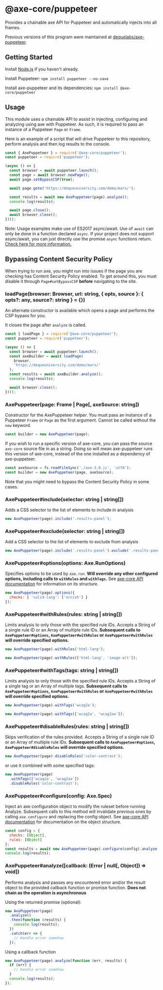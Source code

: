 # @axe-core/puppeteer

Provides a chainable axe API for Puppeteer and automatically injects into all frames.

Previous versions of this program were maintained at [dequelabs/axe-puppeteer](https://github.com/dequelabs/axe-puppeteer).

## Getting Started

Install [Node.js](https://docs.npmjs.com/getting-started/installing-node) if you haven't already.

Install Puppeteer: `npm install puppeteer --no-save`

Install axe-puppeteer and its dependencies: `npm install @axe-core/puppeteer`

## Usage

This module uses a chainable API to assist in injecting, configuring and analyzing using axe with Puppeteer. As such, it is required to pass an instance of a Puppeteer `Page` or `Frame`.

Here is an example of a script that will drive Puppeteer to this repository, perform analysis and then log results to the console.

```js
const { AxePuppeteer } = require('@axe-core/puppeteer');
const puppeteer = require('puppeteer');

(async () => {
  const browser = await puppeteer.launch();
  const page = await browser.newPage();
  await page.setBypassCSP(true);

  await page.goto('https://dequeuniversity.com/demo/mars/');

  const results = await new AxePuppeteer(page).analyze();
  console.log(results);

  await page.close();
  await browser.close();
})();
```

Note: Usage examples make use of ES2017 async/await. Use of `await` can only be done in a function
declared `async`. If your project does not support async/await, you can just directly use the promise
`async` functions return. [Check here for more
information.](https://developer.mozilla.org/en-US/docs/Web/JavaScript/Reference/Statements/async_function)

## Bypassing Content Security Policy

When trying to run axe, you might run into issues if the page you are checking has Content Security Policy enabled. To get around this, you must disable it through `Page#setBypassCSP` **before** navigating to the site.

### loadPage(browser: Browser, url: string, { opts, source }: { opts?: any, source?: string } = {})

An alternate constructor is available which opens a page and performs the CSP bypass for you.

It closes the page after `analyze` is called.

```js
const { loadPage } = require('@axe-core/puppeteer');
const puppeteer = require('puppeteer');

(async () => {
  const browser = await puppeteer.launch();
  const axeBuilder = await loadPage(
    browser,
    'https://dequeuniversity.com/demo/mars/'
  );
  const results = await axeBuilder.analyze();
  console.log(results);

  await browser.close();
})();
```

### AxePuppeteer(page: Frame | Page[, axeSource: string])

Constructor for the AxePuppeteer helper.
You must pass an instance of a Puppeteer `Frame` or `Page` as the first argument. Cannot be called without the `new` keyword.

```js
const builder = new AxePuppeteer(page);
```

If you wish to run a specific version of axe-core, you can pass the source `axe-core` source file in as a string. Doing so will mean axe-puppeteer runs this version of axe-core, instead of the one installed as a dependency of axe-puppeteer.

```js
const axeSource = fs.readFileSync('./axe-3.0.js', 'utf8');
const builder = new AxePuppeteer(page, axeSource);
```

Note that you might need to bypass the Content Security Policy in some cases.

### AxePuppeteer#include(selector: string | string[])

Adds a CSS selector to the list of elements to include in analysis

```js
new AxePuppeteer(page).include('.results-panel');
```

### AxePuppeteer#exclude(selector: string | string[])

Add a CSS selector to the list of elements to exclude from analysis

```js
new AxePuppeteer(page).include('.results-panel').exclude('.results-panel h2');
```

### AxePuppeteer#options(options: Axe.RunOptions)

Specifies options to be used by `axe.run`. **Will override any other configured options, including calls to `withRules` and `withTags`.**
See [axe-core API documentation](https://github.com/dequelabs/axe-core/blob/master/doc/API.md)
for information on its structure.

```js
new AxePuppeteer(page).options({
  checks: { 'valid-lang': ['orcish'] }
});
```

### AxePuppeteer#withRules(rules: string | string[])

Limits analysis to only those with the specified rule IDs. Accepts a String of a single rule ID or an Array of multiple rule IDs. **Subsequent calls to `AxePuppeteer#options`, `AxePuppeteer#withRules` or `AxePuppeteer#withRules` will override specified options.**

```js
new AxePuppeteer(page).withRules('html-lang');
```

```js
new AxePuppeteer(page).withRules(['html-lang', 'image-alt']);
```

### AxePuppeteer#withTags(tags: string | string[])

Limits analysis to only those with the specified rule IDs. Accepts a String of a single tag or an Array of multiple tags. **Subsequent calls to `AxePuppeteer#options`, `AxePuppeteer#withRules` or `AxePuppeteer#withRules` will override specified options.**

```js
new AxePuppeteer(page).withTags('wcag2a');
```

```js
new AxePuppeteer(page).withTags(['wcag2a', 'wcag2aa']);
```

### AxePuppeteer#disableRules(rules: string | string[])

Skips verification of the rules provided. Accepts a String of a single rule ID or an Array of multiple rule IDs. **Subsequent calls to `AxePuppeteer#options`, `AxePuppeteer#disableRules` will override specified options.**

```js
new AxePuppeteer(page).disableRules('color-contrast');
```

or use it combined with some specified tags:

```js
new AxePuppeteer(page)
  .withTags(['wcag2a', 'wcag2aa'])
  .disableRules('color-contrast');
```

### AxePuppeteer#configure(config: Axe.Spec)

Inject an axe configuration object to modify the ruleset before running Analyze. Subsequent calls to this method will invalidate previous ones by calling `axe.configure` and replacing the config object. See [axe-core API documentation](https://github.com/dequelabs/axe-core/blob/master/doc/API.md#api-name-axeconfigure) for documentation on the object structure.

```js
const config = {
  checks: [Object],
  rules: [Object]
};
const results = await new AxePuppeteer(page).configure(config).analyze();
console.log(results);
```

### AxePuppeteer#analyze([callback: (Error | null[, Object]) => void])

Performs analysis and passes any encountered error and/or the result object to the provided callback function or promise function. **Does not chain as the operation is asynchronous**

Using the returned promise (optional):

```js
new AxePuppeteer(page)
  .analyze()
  .then(function (results) {
    console.log(results);
  })
  .catch(err => {
    // Handle error somehow
  });
```

Using a callback function

```js
new AxePuppeteer(page).analyze(function (err, results) {
  if (err) {
    // Handle error somehow
  }
  console.log(results);
});
```
